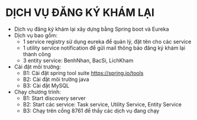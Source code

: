 # DỊCH VỤ ĐĂNG KÝ KHÁM LẠI
- Dịch vụ đăng ký khám lại xây dựng bằng Spring boot và Eureka
- Dịch vụ bao gồm:
  + 1 service registry sử dụng eureka để quản lý, đặt tên cho các service
  + 1 utility service notification để gửi mail thông báo đăng ký khám lại thành công
  + 3 entity service: BenhNhan, BacSi, LichKham
- Cài đặt môi trường:
  + B1: Cài đặt spring tool suite
      https://spring.io/tools
  + B2: Cài đặt môi trường java
  + B3: Cài đặt MySQL
- Chạy chương trình:
  + B1: Start discovery server
  + B2: Start các service: Task service, Utility Service, Entity Service
  + B3: Chạy trên cổng 8761 để thấy các dịch vụ đang chạy
